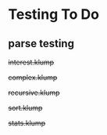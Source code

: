 # Testing To Do

## parse testing
~~interest.klump~~

~~complex.klump~~

~~recursive.klump~~

~~sort.klump~~

~~stats.klump~~



